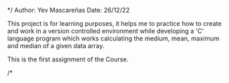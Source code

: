 */
  Author: Yev Mascareñas
  Date: 26/12/22


  This project is for learning purposes, it helps me to practice how to create  and work in a version controlled environment while developing a 'C' language
program which works calculating the medium, mean, maximum and median of a given data array.

  This is the first assignment of the Course.

/*


